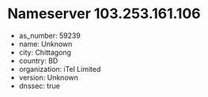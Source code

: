 # Nameserver 103.253.161.106

* as_number: 59239
* name: Unknown
* city: Chittagong
* country: BD
* organization: iTel Limited
* version: Unknown
* dnssec: true
